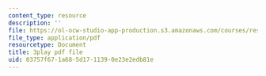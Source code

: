 ```yaml
---
content_type: resource
description: ''
file: https://ol-ocw-studio-app-production.s3.amazonaws.com/courses/res-10-s95-physics-of-covid-19-transmission-fall-2020/03757f671a685d1711390e23e2edb81e_0VppWRGt0uk.pdf
file_type: application/pdf
resourcetype: Document
title: 3play pdf file
uid: 03757f67-1a68-5d17-1139-0e23e2edb81e
---
```

